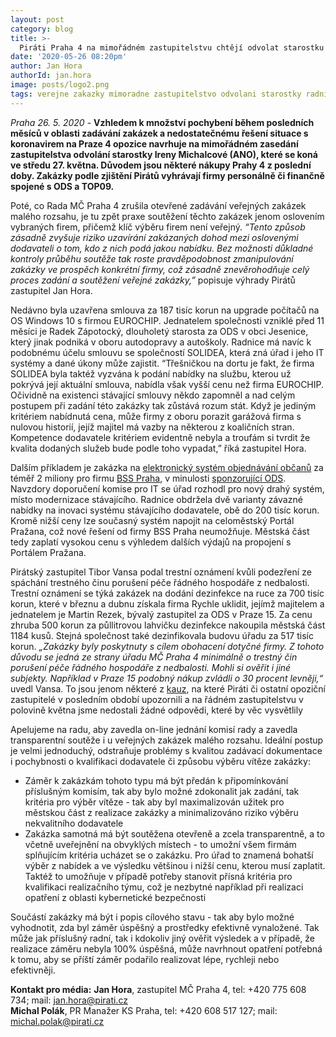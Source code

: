 ```yaml
---
layout: post
category: blog
title: >-  
  Piráti Praha 4 na mimořádném zastupitelstvu chtějí odvolat starostku kvůli nákupu předražené dezinfekce a pochybným zakázkám na IT systémy.
date: '2020-05-26 08:20pm'
author: Jan Hora
authorId: jan.hora
image: posts/logo2.png
tags: verejne zakazky mimoradne zastupitelstvo odvolani starostky radnice
---
```


*Praha 26. 5. 2020* - **Vzhledem k množství pochybení během posledních měsíců v oblasti zadávání zakázek a nedostatečnému řešení situace s koronavirem na Praze 4 opozice navrhuje na mimořádném zasedání zastupitelstva odvolání starostky Ireny Michalcové (ANO), které se koná ve středu 27. května. Důvodem jsou některé nákupy Prahy 4 z poslední doby. Zakázky podle zjištění Pirátů vyhrávají firmy personálně či finančně spojené s ODS a TOP09.**

Poté, co Rada MČ Praha 4  zrušila otevřené zadávání veřejných zakázek malého rozsahu, je tu zpět praxe soutěžení těchto  zakázek jenom oslovením vybraných firem, přičemž klíč výběru firem není veřejný. *“Tento způsob zásadně zvyšuje riziko uzavírání zakázaných dohod mezi oslovenými dodavateli o tom, kdo z nich podá jakou nabídku. Bez možnosti důkladné kontroly průběhu soutěže tak roste pravděpodobnost zmanipulování zakázky ve prospěch konkrétní firmy, což zásadně znevěrohodňuje celý proces zadání a soutěžení veřejné zakázky,”* popisuje výhrady Pirátů zastupitel Jan Hora.

Nedávno byla uzavřena smlouva za 187 tisíc korun na upgrade počítačů na OS Windows 10 s firmou EUROCHIP. Jednatelem společnosti vzniklé před 11 měsíci je Radek Zápotocký, dlouholetý starosta za ODS v obci Jesenice, který jinak podniká v oboru autodopravy a autoškoly. Radnice má navíc k podobnému účelu smlouvu se společností SOLIDEA, která zná úřad i jeho IT systémy a dané úkony může zajistit. “Třešničkou na dortu je fakt, že firma SOLIDEA byla taktéž vyzvána k podání nabídky na službu, kterou už pokrývá její aktuální smlouva, nabídla však vyšší cenu než firma EUROCHIP. Očividně na existenci stávající smlouvy někdo zapomněl a nad celým postupem při zadání této zakázky tak zůstává rozum stát. Když je jediným kritériem nabídnutá cena, může firmy z oboru porazit garážová firma s nulovou historií, jejíž majitel má vazby na některou z koaličních stran. Kompetence dodavatele kritériem evidentně nebyla a troufám si tvrdit že kvalita dodaných služeb bude podle toho vypadat,” říká zastupitel Hora.

Dalším příkladem je zakázka na [elektronický systém objednávání občanů](https://www.praha4.cz/k-uzavreni-smlouvy-na-Inteligentni-system-objednavani-obcanu-do-spravnich-agend-ISOSA-dodavka-provoz-a-podpora-mezi-BSS-Praha-s-r-o-V-Holesovickach-1451-20-180-00-Praha-8-IC-28207611-a-mestskou-casti.html)  za  téměř 2 miliony pro firmu [BSS Praha](https://www.hlidacstatu.cz/hledat?q=ico:28207611), v minulosti [sponzorující ODS](https://www.hlidacstatu.cz/subjekt/28207611). Navzdory doporučení komise pro IT se úřad rozhodl pro nový drahý systém, místo modernizace stávajícího. Radnice obdržela dvě varianty závazné nabídky na inovaci systému stávajícího dodavatele, obě do 200 tisíc korun. Kromě nižší ceny lze současný systém napojit na celoměstský Portál Pražana, což nové řešení od firmy BSS Praha neumožňuje. Městská část tedy zaplatí vysokou cenu  s výhledem dalších výdajů na propojení s Portálem Pražana.

Pirátský zastupitel Tibor Vansa podal trestní oznámení kvůli podezření ze spáchání trestného činu porušení péče řádného hospodáře z nedbalosti. Trestní oznámení se týká zakázek na dodání dezinfekce na ruce za 700 tisíc korun, které v březnu a dubnu získala firma Rychle uklidit, jejímž majitelem a jednatelem je Martin Rezek, bývalý zastupitel za ODS v Praze 15. Za cenu zhruba 500 korun za půllitrovou lahvičku dezinfekce nakoupila městská část 1184 kusů. Stejná společnost také dezinfikovala budovu úřadu za 517 tisíc korun. *„Zakázky byly poskytnuty s cílem obohacení dotyčné firmy. Z tohoto důvodu se jedná ze strany úřadu MČ Praha 4 minimálně o trestný čin porušení péče řádného hospodáře z nedbalosti. Mohli si ověřit i jiné subjekty. Například v Praze 15 podobný nákup zvládli o 30 procent levněji,“* uvedl  Vansa. To jsou jenom některé z [kauz](https://denikn.cz/259822/smlouvu-za-1999999-milionu-dostala-advokatni-kancelar-blizka-top-09-vazby-nehraly-roli-rika-mistostarosta/), na které Piráti či ostatní opoziční zastupitelé v posledním období upozornili a na řádném zastupitelstvu v polovině května jsme nedostali žádné odpovědi, které by věc vysvětlily

Apelujeme na radu, aby zavedla on-line jednání komisí rady a zavedla transparentní soutěže i u veřejných zakázek malého rozsahu.  Ideální postup je velmi jednoduchý, odstraňuje problémy s kvalitou zadávací dokumentace i pochybnosti o kvalifikaci dodavatele či způsobu výběru vítěze zakázky:

* Záměr k zakázkám tohoto typu má být předán k připomínkování příslušným komisím, tak aby bylo možné zdokonalit jak zadání, tak kritéria pro výběr vítěze - tak aby byl maximalizován užitek pro městskou část z realizace zakázky a minimalizováno riziko výběru nekvalitního dodavatele
* Zakázka samotná má být soutěžena otevřeně a zcela transparentně, a to včetně uveřejnění na obvyklých místech - to umožní všem firmám splňujícím kritéria ucházet se o zakázku. Pro úřad to znamená bohatší výběr z nabídek a ve výsledku většinou i nižší cenu, kterou musí zaplatit. Taktéž to umožňuje v případě potřeby stanovit přísná kritéria pro kvalifikaci realizačního týmu, což je nezbytné například při realizaci opatření z oblasti kybernetické bezpečnosti

Součástí zakázky má být i popis cílového stavu - tak aby bylo možné vyhodnotit, zda byl záměr úspěšný a prostředky efektivně vynaložené. Tak může jak příslušný  radní, tak i kdokoliv jiný  ověřit výsledek a v případě, že realizace záměru nebyla 100% úspěšná, může navrhnout opatření potřebná k tomu, aby se příští záměr podařilo realizovat lépe, rychleji nebo efektivněji. 

**Kontakt pro média:**
**Jan Hora**, zastupitel MČ Praha 4, tel: +420 775 608 734; mail: jan.hora@pirati.cz<br>**Michal Polák**, PR Manažer KS Praha, tel: +420 608 517 127; mail: michal.polak@pirati.cz

